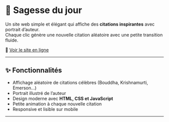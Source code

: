 # 🌿 Sagesse du jour

Un site web simple et élégant qui affiche des **citations inspirantes** avec portrait d’auteur.  
Chaque clic génère une nouvelle citation aléatoire avec une petite transition fluide.  

🔗 [Voir le site en ligne](https://github.com/Jeremy-bell-27/Sagesse/)

---

## ✨ Fonctionnalités
- Affichage aléatoire de citations célèbres (Bouddha, Krishnamurti, Emerson…)
- Portrait illustré de l’auteur
- Design moderne avec **HTML, CSS et JavaScript**
- Petite animation à chaque nouvelle citation
- Responsive et lisible sur mobile


---
